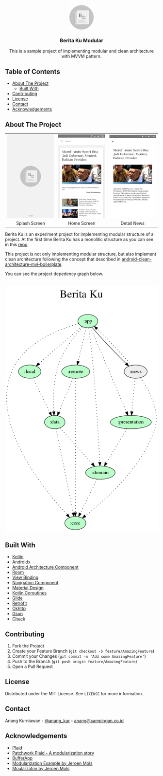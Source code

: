 <!--
*** Thanks for checking out this README Template. If you have a suggestion that would
*** make this better, please fork the repo and create a pull request or simply open
*** an issue with the tag "enhancement".
*** Thanks again! Now go create something AMAZING! :D
-->





<!-- PROJECT SHIELDS -->
<!--
*** I'm using markdown "reference style" links for readability.
*** Reference links are enclosed in brackets [ ] instead of parentheses ( ).
*** See the bottom of this document for the declaration of the reference variables
*** for contributors-url, forks-url, etc. This is an optional, concise syntax you may use.
*** https://www.markdownguide.org/basic-syntax/#reference-style-links
-->

<!-- PROJECT LOGO -->
<br />
<p align="center">
  <a href="https://github.com/othneildrew/Best-README-Template">
    <img src="app/src/main/res/drawable/ic_logo_512.png" alt="Logo" width="80" height="80">
  </a>

  <h3 align="center">Berita Ku Modular</h3>

  <p align="center">
    This is a sample project of implementing modular and clean architecture with MVVM pattern.
  </p>
</p>



<!-- TABLE OF CONTENTS -->
## Table of Contents

* [About The Project](#about-the-project)
  * [Built With](#built-with)
* [Contributing](#contributing)
* [License](#license)
* [Contact](#contact)
* [Acknowledgements](#acknowledgements)



<!-- ABOUT THE PROJECT -->
## About The Project

<table>
  <tr>
    <td><img src="app/src/main/res/drawable/ss_splash_beritaku.png" alt="Splash Screen"></td>
    <td><img src="app/src/main/res/drawable/ss_home_beritaku.png" alt="Splash Screen"></td>
    <td><img src="app/src/main/res/drawable/ss_details_beritaku.png" alt="Splash Screen"></td>
  </tr>
  <tr>
    <td align="center">Splash Screen</td>
    <td align="center">Home Screen</td>
    <td align="center">Detail News</td>
  </tr>
 </table>

Berita Ku is an experiment project for implementing modular structure of a project. At the first time Berita Ku has a monolitic structure as you can see in this [repo](https://github.com/anangkur/Berita-Ku).

This project is not only implementing modular structure, but also implement clean architecture following the concept that described in [android-clean-architecture-mvi-boilerplate](https://github.com/bufferapp/android-clean-architecture-mvi-boilerplate).

You can see the project depedency graph below.

<br/>

<img src="app/src/main/res/drawable/project_dot.png" alt="Splash Screen">

## Built With
* [Kotlin](https://kotlinlang.org/)
* [Androidx](https://developer.android.com/jetpack/androidx)
* [Android Architecture Component](https://developer.android.com/topic/libraries/architecture/index.html)
* [Room](https://developer.android.com/topic/libraries/architecture/room.html)
* [View Binding](https://developer.android.com/topic/libraries/view-binding)
* [Navigation Component](https://developer.android.com/guide/navigation/navigation-getting-started)
* [Material Design](https://material.io/design/)
* [Kotlin Coroutines](https://kotlinlang.org/docs/reference/coroutines-overview.html)
* [Glide](https://github.com/bumptech/glide)
* [Retrofit](https://square.github.io/retrofit/)
* [Okhttp](https://square.github.io/okhttp/)
* [Gson](https://github.com/google/gson)
* [Chuck](https://github.com/jgilfelt/chuck)

<!-- CONTRIBUTING -->
## Contributing

1. Fork the Project
2. Create your Feature Branch (`git checkout -b feature/AmazingFeature`)
3. Commit your Changes (`git commit -m 'Add some AmazingFeature'`)
4. Push to the Branch (`git push origin feature/AmazingFeature`)
5. Open a Pull Request



<!-- LICENSE -->
## License

Distributed under the MIT License. See `LICENSE` for more information.



<!-- CONTACT -->
## Contact

Anang Kurniawan - [@anang_kur](https://twitter.com/anang_kur) - anang@sampingan.co.id



<!-- ACKNOWLEDGEMENTS -->
## Acknowledgements
* [Plaid](https://github.com/android/plaid)
* [Patchwork Plaid - A modularization story](https://medium.com/androiddevelopers/a-patchwork-plaid-monolith-to-modularized-app-60235d9f212e)
* [BufferApp](https://github.com/bufferapp/android-clean-architecture-mvi-boilerplate)
* [Modularization Example by Jeroen Mols](https://github.com/JeroenMols/ModularizationExample)
* [Moularzaton by Jeroen Mols](https://jeroenmols.com/blog/2019/03/06/modularizationwhy/)

<!-- MARKDOWN LINKS & IMAGES -->
<!-- https://www.markdownguide.org/basic-syntax/#reference-style-links -->
[contributors-shield]: https://img.shields.io/github/contributors/othneildrew/Best-README-Template.svg?style=flat-square
[contributors-url]: https://github.com/othneildrew/Best-README-Template/graphs/contributors
[forks-shield]: https://img.shields.io/github/forks/othneildrew/Best-README-Template.svg?style=flat-square
[forks-url]: https://github.com/othneildrew/Best-README-Template/network/members
[stars-shield]: https://img.shields.io/github/stars/othneildrew/Best-README-Template.svg?style=flat-square
[stars-url]: https://github.com/othneildrew/Best-README-Template/stargazers
[issues-shield]: https://img.shields.io/github/issues/othneildrew/Best-README-Template.svg?style=flat-square
[issues-url]: https://github.com/othneildrew/Best-README-Template/issues
[license-shield]: https://img.shields.io/github/license/othneildrew/Best-README-Template.svg?style=flat-square
[license-url]: https://github.com/othneildrew/Best-README-Template/blob/master/LICENSE.txt
[linkedin-shield]: https://img.shields.io/badge/-LinkedIn-black.svg?style=flat-square&logo=linkedin&colorB=555
[linkedin-url]: https://linkedin.com/in/othneildrew

